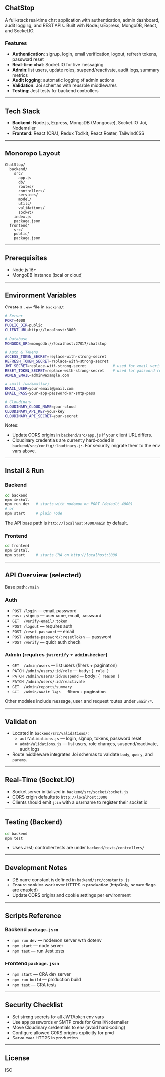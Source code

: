 ## ChatStop

A full‑stack real‑time chat application with authentication, admin dashboard, audit logging, and REST APIs. Built with Node.js/Express, MongoDB, React, and Socket.IO.

### Features
- **Authentication**: signup, login, email verification, logout, refresh tokens, password reset
- **Real‑time chat**: Socket.IO for live messaging
- **Admin**: list users, update roles, suspend/reactivate, audit logs, summary metrics
- **Audit logging**: automatic logging of admin actions
- **Validation**: Joi schemas with reusable middlewares
- **Testing**: Jest tests for backend controllers

---

## Tech Stack
- **Backend**: Node.js, Express, MongoDB (Mongoose), Socket.IO, Joi, Nodemailer
- **Frontend**: React (CRA), Redux Toolkit, React Router, TailwindCSS

---

## Monorepo Layout
```
ChatStop/
  backend/
    src/
      app.js
      db/
      routes/
      controllers/
      services/
      model/
      utils/
      validations/
      socket/
    index.js
    package.json
  frontend/
    src/
    public/
    package.json
```

---

## Prerequisites
- Node.js 18+
- MongoDB instance (local or cloud)

---

## Environment Variables
Create a `.env` file in `backend/`:

```bash
# Server
PORT=4000
PUBLIC_DIR=public
CLIENT_URL=http://localhost:3000

# Database
MONGODB_URI=mongodb://localhost:27017/chatstop

# Auth & Tokens
ACCESS_TOKEN_SECRET=replace-with-strong-secret
REFRESH_TOKEN_SECRET=replace-with-strong-secret
JWT_SECRET=replace-with-strong-secret            # used for email verification
RESET_TOKEN_SECRET=replace-with-strong-secret    # used for password reset
ADMIN_EMAIL=admin@example.com

# Email (Nodemailer)
EMAIL_USER=your-email@gmail.com
EMAIL_PASS=your-app-password-or-smtp-pass

# Cloudinary 
CLOUDINARY_CLOUD_NAME=your-cloud
CLOUDINARY_API_KEY=your-key
CLOUDINARY_API_SECRET=your-secret
```

Notes:
- Update CORS origins in `backend/src/app.js` if your client URL differs.
- Cloudinary credentials are currently hard‑coded in `backend/src/config/cloudinary.js`. For security, migrate them to the env vars above.

---

## Install & Run

### Backend
```bash
cd backend
npm install
npm run dev   # starts with nodemon on PORT (default 4000)
# or
npm start     # plain node
```
The API base path is `http://localhost:4000/main` by default.

### Frontend
```bash
cd frontend
npm install
npm start     # starts CRA on http://localhost:3000
```

---

## API Overview (selected)
Base path: `/main`

### Auth
- `POST /login` — email, password
- `POST /signup` — username, email, password
- `GET  /verify-email/:token`
- `POST /logout` — requires auth
- `POST /reset-password` — email
- `POST /update-password/:resetToken` — password
- `POST /verify` — quick auth check

### Admin (requires `jwtVerify` + `adminChecker`)
- `GET  /admin/users` — list users (filters + pagination)
- `PATCH /admin/users/:id/role` — body: `{ role }`
- `PATCH /admin/users/:id/suspend` — body: `{ reason }`
- `PATCH /admin/users/:id/reactivate`
- `GET  /admin/reports/summary`
- `GET  /admin/audit-logs` — filters + pagination

Other modules include message, user, and request routes under `/main/*`.

---

## Validation
- Located in `backend/src/validations/`:
  - `authValidations.js` — login, signup, tokens, password reset
  - `adminValidations.js` — list users, role changes, suspend/reactivate, audit logs
- Route middleware integrates Joi schemas to validate `body`, `query`, and `params`.

---

## Real‑Time (Socket.IO)
- Socket server initialized in `backend/src/socket/socket.js`
- CORS origin defaults to `http://localhost:3000`
- Clients should emit `join` with a username to register their socket id

---

## Testing (Backend)
```bash
cd backend
npm test
```
- Uses Jest; controller tests are under `backend/tests/controllers/`

---

## Development Notes
- DB name constant is defined in `backend/src/constants.js`
- Ensure cookies work over HTTPS in production (httpOnly, secure flags are enabled)
- Update CORS origins and cookie settings per environment

---

## Scripts Reference
### Backend `package.json`
- `npm run dev` — nodemon server with dotenv
- `npm start` — node server
- `npm test` — run Jest tests

### Frontend `package.json`
- `npm start` — CRA dev server
- `npm run build` — production build
- `npm test` — CRA tests

---

## Security Checklist
- Set strong secrets for all JWT/token env vars
- Use app passwords or SMTP creds for Gmail/Nodemailer
- Move Cloudinary credentials to env (avoid hard‑coding)
- Configure allowed CORS origins explicitly for prod
- Serve over HTTPS in production

---

## License
ISC
